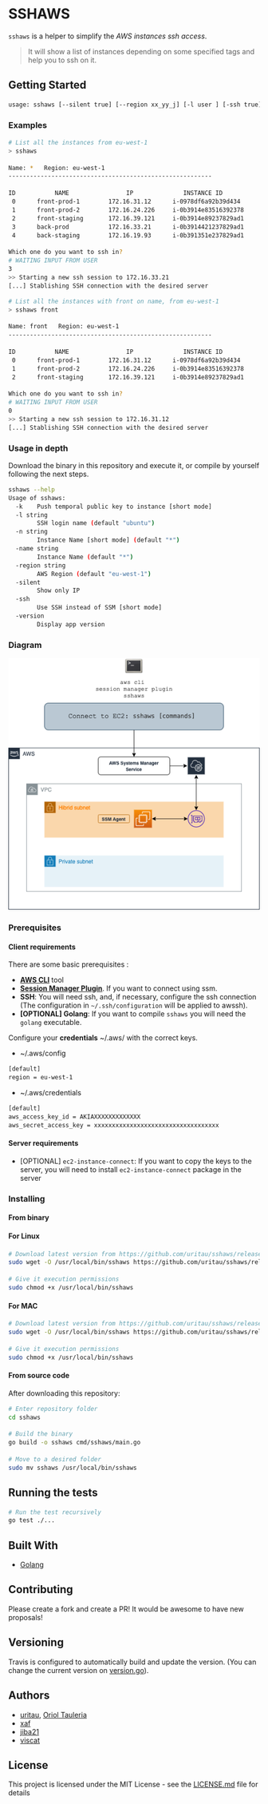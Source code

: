 # SSHAWS

`sshaws` is a helper to simplify the *AWS instances ssh access*.

> It will show a list of instances depending on some specified tags and help you to ssh on it.

## Getting Started

```bash
usage: sshaws [--silent true] [--region xx_yy_j] [-l user ] [-ssh true] [-k true] [instance_name]
```

### Examples

```bash
# List all the instances from eu-west-1
> sshaws

Name: *   Region: eu-west-1
---------------------------------------------------------

ID           NAME                IP              INSTANCE ID            SIZE          LAUNCHTIME
 0      front-prod-1        172.16.31.12      i-0978df6a92b39d434      t2.nano    2020-12-18 08:08:08
 1      front-prod-2        172.16.24.226     i-0b3914e83516392378     t2.nano    2020-12-18 08:08:08
 2      front-staging       172.16.39.121     i-0b3914e89237829ad1     t2.micro   2020-12-18 08:08:08
 3      back-prod           172.16.33.21      i-0b3914421237829ad1     t3.large   2020-12-18 08:08:08
 4      back-staging        172.16.19.93      i-0b391351e237829ad1     t3.micro   2020-12-18 08:08:08

Which one do you want to ssh in?
# WAITING INPUT FROM USER
3
>> Starting a new ssh session to 172.16.33.21
[...] Stablishing SSH connection with the desired server
```

```bash
# List all the instances with front on name, from eu-west-1
> sshaws front

Name: front   Region: eu-west-1
---------------------------------------------------------

ID           NAME                IP              INSTANCE ID            SIZE          LAUNCHTIME
 0      front-prod-1        172.16.31.12      i-0978df6a92b39d434      t2.nano    2020-12-18 08:08:08
 1      front-prod-2        172.16.24.226     i-0b3914e83516392378     t2.nano    2020-12-18 08:08:08
 2      front-staging       172.16.39.121     i-0b3914e89237829ad1     t2.micro   2020-12-18 08:08:08

Which one do you want to ssh in?
# WAITING INPUT FROM USER
0
>> Starting a new ssh session to 172.16.31.12
[...] Stablishing SSH connection with the desired server
```

### Usage in depth

Download the binary in this repository and execute it, or compile by yourself following the next steps.

```bash
sshaws --help
Usage of sshaws:
  -k	Push temporal public key to instance [short mode]
  -l string
    	SSH login name (default "ubuntu")
  -n string
    	Instance Name [short mode] (default "*")
  -name string
    	Instance Name (default "*")
  -region string
    	AWS Region (default "eu-west-1")
  -silent
    	Show only IP
  -ssh
    	Use SSH instead of SSM [short mode]
  -version
    	Display app version
```

### Diagram

![The flow to connect EC2:](images/ssm-sessionmanager.png#center)

### Prerequisites

#### Client requirements

There are some basic prerequisites :

- [**AWS CLI**](https://docs.aws.amazon.com/es_es/cli/latest/userguide/install-cliv2.html) tool
- [**Session Manager Plugin**](https://docs.aws.amazon.com/systems-manager/latest/userguide/session-manager-working-with-install-plugin.html#plugin-version-history). If you want to connect using ssm.
- **SSH**: You will need ssh, and, if necessary, configure the ssh connection (The configuration in `~/.ssh/configuration` will be applied to awssh).
- **[OPTIONAL] Golang**: If you want to compile `sshaws` you will need the `golang` executable.

Configure your **credentials** ~/.aws/ with the correct keys.
- ~/.aws/config
```bash
[default]
region = eu-west-1
```

- ~/.aws/credentials
```bash
[default]
aws_access_key_id = AKIAXXXXXXXXXXXXX
aws_secret_access_key = xxxxxxxxxxxxxxxxxxxxxxxxxxxxxxxxxxx
```

#### Server requirements

- [OPTIONAL] `ec2-instance-connect`: If you want to copy the keys to the server, you will need to install `ec2-instance-connect` package in the server

### Installing

#### From binary

#### For Linux

```bash
# Download latest version from https://github.com/uritau/sshaws/releases/latest
sudo wget -O /usr/local/bin/sshaws https://github.com/uritau/sshaws/releases/latest/download/sshaws

# Give it execution permissions
sudo chmod +x /usr/local/bin/sshaws
```

#### For MAC

```bash
# Download latest version from https://github.com/uritau/sshaws/releases/latest
sudo wget -O /usr/local/bin/sshaws https://github.com/uritau/sshaws/releases/latest/download/sshaws.mac

# Give it execution permissions
sudo chmod +x /usr/local/bin/sshaws
```

#### From source code

After downloading this repository:

```bash
# Enter repository folder
cd sshaws

# Build the binary
go build -o sshaws cmd/sshaws/main.go

# Move to a desired folder
sudo mv sshaws /usr/local/bin/sshaws
```

## Running the tests

```bash
# Run the test recursively
go test ./...
```

## Built With

- [Golang](https://golang.org/)

## Contributing

Please create a fork and create a PR!
It would be awesome to have new proposals!

## Versioning

Travis is configured to automatically build and update the version. (You can change the current version on [version.go](pkg/cmd/version.go)).

## Authors

- [uritau](https://github.com/uritau), [Oriol Tauleria](mailto:oriol.tauleria@gmail.com)
- [xaf](https://github.com/xafardero)
- [jiba21](https://github.com/jiba21)
- [viscat](https://github.com/viscat)

## License

This project is licensed under the MIT License - see the [LICENSE.md](LICENSE.md) file for details
